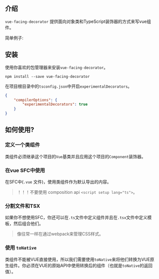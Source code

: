 ## 介绍

`vue-facing-decorator` 提供面向对象类和TypeScript装饰器的方式来写vue组件。

简单例子:

[](../../en/quick-start/code-what-it-is-example.ts ':include :type=code typescript')

## 安装

使用你喜欢的包管理器来安装`vue-facing-decorator`。

```
npm install --save vue-facing-decorator
```

在项目根目录中的`tsconfig.json`中开启`experimentalDecorators`。

```json
{
    "compilerOptions": {
        "experimentalDecorators": true
    }
}
```

## 如何使用?

### 定义一个类组件

类组件必须继承这个项目的`Vue`基类并且应用这个项目的`Component`装饰器。

[](../../en/quick-start/code-how-to-use-simplest-class-component.ts ':include :type=code typescript')


### 在vue SFC中使用

在SFC中(`.vue` 文件)，使用类组件作为默认导出的内容。

[](../../en/quick-start/code-how-to-use-sfc.vue ':include :type=code text')

> ！！！不要使用 composition api `<script setup lang="ts">`。

### 分割文件和TSX

如果你不想使用SFC，你还可以在`.ts`文件中定义组件并且在`.tsx`文件中定义模板，然后组合他们。

> 像往常一样在通过webpack来管理CSS样式。

[](../../en/quick-start/code-separated-files-tsx/Comp.render.tsx ':include :type=code tsx')

[](../../en/quick-start/code-separated-files-tsx/Comp.ts ':include :type=code typescript')

[](../../en/quick-start/code-separated-files-tsx/style.css ':include :type=code css')

### 使用 `toNative`

类组件不能被VUE直接使用，所以我们需要使用`toNative`来将他们转换为VUE原生组件。你必须在VUE的原始API中使用转换后的组件（也就是`toNative`的返回值）。

[](../../en/quick-start/code-use-toNative.ts ':include :type=code tsx')
